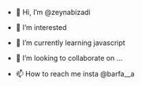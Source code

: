 - 👋 Hi, I’m @zeynabizadi
- 👀 I’m interested 
 
- 🌱 I’m currently learning javascript
 
- 💞️ I’m looking to collaborate on ...

- 📫 How to reach me insta @barfa__a

<!---
zeynabizadi/zeynabizadi is a ✨ special ✨ repository because its `README.md` (this file) appears on your GitHub profile.
You can click the Preview link to take a look at your changes.
--->
